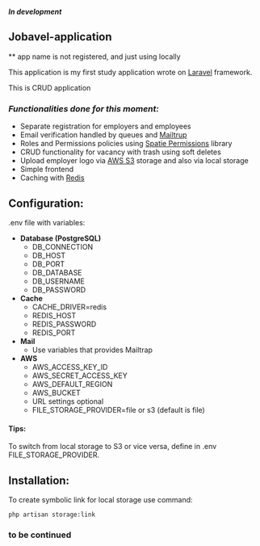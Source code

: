 ***In development***

## Jobavel-application

** app name is not registered, and just using locally

This application is my first study application wrote on [Laravel](https://laravel.com) framework.

This is CRUD application

### ***Functionalities done for this moment:***

- Separate registration for employers and employees
- Email verification handled by queues and [Mailtrup](https://mailtrap.io)
- Roles and Permissions policies using [Spatie Permissions](https://spatie.be/docs/laravel-permission/v6/introduction)
  library
- CRUD functionality for vacancy with trash using soft deletes
- Upload employer logo via [AWS S3](https://aws.amazon.com/s3/) storage and also via local storage
- Simple frontend
- Caching with [Redis](https://redis.io/)

## Configuration:

.env file with variables:

- **Database (PostgreSQL)**
    - DB_CONNECTION
    - DB_HOST
    - DB_PORT
    - DB_DATABASE
    - DB_USERNAME
    - DB_PASSWORD
- **Cache**
    - CACHE_DRIVER=redis
    - REDIS_HOST
    - REDIS_PASSWORD
    - REDIS_PORT
- **Mail**
    - Use variables that provides Mailtrap
- **AWS**
    - AWS_ACCESS_KEY_ID
    - AWS_SECRET_ACCESS_KEY
    - AWS_DEFAULT_REGION
    - AWS_BUCKET
    - URL settings optional
    - FILE_STORAGE_PROVIDER=file or s3 (default is file)

#### Tips:

To switch from local storage to S3 or vice versa, define in .env FILE_STORAGE_PROVIDER.

## Installation:

To create symbolic link for local storage use command:

````
php artisan storage:link
````

### to be continued
